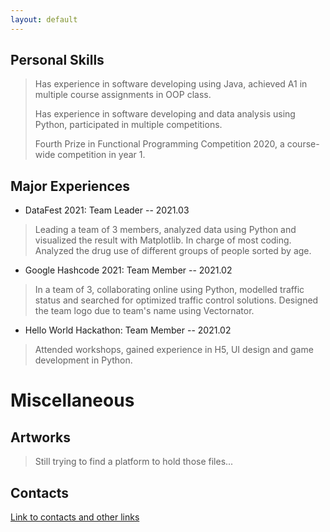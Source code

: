 ```yaml
---
layout: default
---
```



## Personal Skills

>Has experience in software developing using Java, achieved A1 in multiple course assignments in OOP class. 
>
>Has experience in software developing and data analysis using Python, participated in multiple competitions. 
>
>Fourth Prize in Functional Programming Competition 2020, a course-wide competition in year 1. 

## Major Experiences

*   DataFest 2021: Team Leader               -- 2021.03
>Leading a team of 3 members, analyzed data using Python and visualized the result with Matplotlib. In charge of most coding. Analyzed the drug use of different groups of people sorted by age.

*   Google Hashcode 2021: Team Member        -- 2021.02
>In a team of 3, collaborating online using Python, modelled traffic status and searched for optimized traffic control solutions. Designed the team logo due to team's name using Vectornator.

*   Hello World Hackathon: Team Member       -- 2021.02
>Attended workshops, gained experience in H5, UI design and game development in Python.

# Miscellaneous

## Artworks

>Still trying to find a platform to hold those files...

## Contacts

[Link to contacts and other links](./page-of-links.md)
